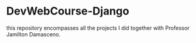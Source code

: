 # DevWebCourse-Django
this repository encompasses all the projects I did together with Professor Jamilton Damasceno.
